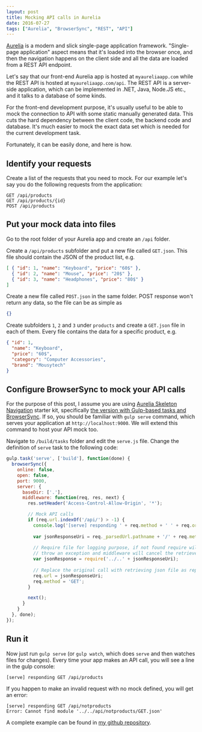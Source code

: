 ```yaml
---
layout: post
title: Mocking API calls in Aurelia
date: 2016-07-27
tags: ["Aurelia", "BrowserSync", "REST", "API"]
---
```


[Aurelia](http://aurelia.io) is a modern and slick single-page application framework. 
"Single-page application" aspect means that it's loaded
into the browser once, and then the navigation happens on the client side and
all the data are loaded from a REST API endpoint.

Let's say that our front-end Aurelia app is hosted at
`myaureliaapp.com` while the REST API is hosted at
`myaureliaapp.com/api`. The REST API is a server-side application,
which can be implemented in .NET, Java, Node.JS etc., and it talks to
a database of some kinds.

For the front-end development purpose, it's usually useful to be able to
mock the connection to API with some static manually generated data. This
cuts the hard dependency between the client code, the backend code and database.
It's much easier to mock the exact data set which is needed for the current
development task.

Fortunately, it can be easily done, and here is how.

Identify your requests
----------------------

Create a list of the requests that you need to mock. For our example let's
say you do the following requests from the application:

```
GET /api/products
GET /api/products/{id}
POST /api/products
```

Put your mock data into files
-----------------------------

Go to the root folder of your Aurelia app and create an `/api` folder. 

Create a `/api/products` subfolder and put a new file called `GET.json`. This
file should contain the JSON of the product list, e.g.

``` json
[ { "id": 1, "name": "Keyboard", "price": "60$" },
  { "id": 2, "name": "Mouse", "price": "20$" },
  { "id": 3, "name": "Headphones", "price": "80$" }
]
```

Create a new file called `POST.json` in the same folder. POST response won't 
return any data, so the file can be as simple as

``` json
{}
```

Create subfolders `1`, `2` and `3` under `products` and create a `GET.json` 
file in each of them. Every file contains the data for a specific product, e.g.

``` json
{ "id": 1, 
  "name": "Keyboard", 
  "price": "60$",
  "category": "Computer Accessories",
  "brand": "Mousytech"
}
```

Configure BrowserSync to mock your API calls
--------------------------------------------

For the purpose of this post, I assume you are using 
[Aurelia Skeleton Navigation](https://github.com/aurelia/skeleton-navigation)
starter kit, specifically 
[the version with Gulp-based tasks and BrowserSync](https://github.com/aurelia/skeleton-navigation/tree/master/skeleton-esnext).
If so, you should be familiar with `gulp serve` command, which serves your 
application at `http://localhost:9000`. We will extend this command to host
your API mock too.

Navigate to `/build/tasks` folder and edit the `serve.js` file. Change the 
definition of `serve` task to the following code:

``` js
gulp.task('serve', ['build'], function(done) {
  browserSync({
    online: false,
    open: false,
    port: 9000,
    server: {
      baseDir: ['.'],
      middleware: function(req, res, next) {
        res.setHeader('Access-Control-Allow-Origin', '*');

        // Mock API calls
        if (req.url.indexOf('/api/') > -1) {
          console.log('[serve] responding ' + req.method + ' ' + req.originalUrl);
          
          var jsonResponseUri = req._parsedUrl.pathname + '/' + req.method + '.json';
          
          // Require file for logging purpose, if not found require will 
          // throw an exception and middleware will cancel the retrieve action
          var jsonResponse = require('../..' + jsonResponseUri);
          
          // Replace the original call with retrieving json file as reply
          req.url = jsonResponseUri;
          req.method = 'GET';
        }

        next();
      }
    }
  }, done);
});
```

Run it
------

Now just run `gulp serve` (or `gulp watch`, which does `serve` and then watches
files for changes). Every time your app makes an API call, you will see
a line in the gulp console:

```
[serve] responding GET /api/products
```

If you happen to make an invalid request with no mock defined, you will
get an error:

```
[serve] responding GET /api/notproducts
Error: Cannot find module '../../api/notproducts/GET.json'
```

A complete example can be found in 
[my github repository](https://github.com/mikhailshilkov/mikhailio-samples/tree/master/aurelia-api-mocks).